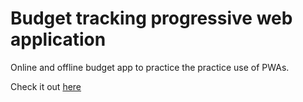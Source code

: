 # Budget tracking progressive web application
Online and offline budget app to practice the practice use of PWAs.

Check it out [here](https://stormy-earth-38063.herokuapp.com)
